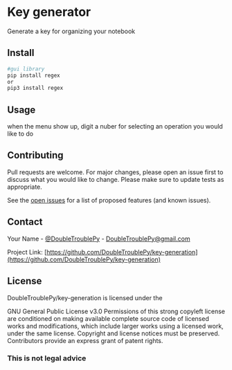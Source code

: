 # Key generator

Generate a key for organizing your notebook

## Install

```bash
#gui library
pip install regex
or
pip3 install regex
```

## Usage 

when the menu show up, digit a nuber for selecting an operation you would like to do

## Contributing

Pull requests are welcome. For major changes, please open an issue first to discuss what you would like to change.
Please make sure to update tests as appropriate.

See the [open issues](https://github.com/DoubleTroublePy/key-generation/issues) for a list of proposed features (and known issues).

## Contact

Your Name - [@DoubleTroublePy](https://twitter.com/DoubleTroublePy) - DoubleTroublePy@gmail.com

Project Link: [https://github.com/DoubleTroublePy/key-generation](https://github.com/DoubleTroublePy/key-generation)

## License

DoubleTroublePy/key-generation is licensed under the

GNU General Public License v3.0
Permissions of this strong copyleft license are conditioned on making available complete source code of licensed works and modifications, which include larger works using a licensed work, under the same license. Copyright and license notices must be preserved. Contributors provide an express grant of patent rights.

### This is not legal advice
